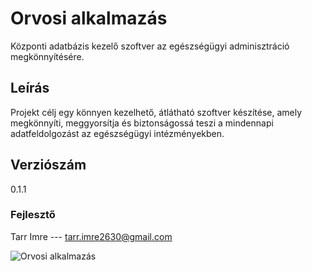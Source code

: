 # Orvosi alkalmazás
Központi adatbázis kezelő szoftver az egészségügyi adminisztráció megkönnyítésére.

## Leírás
Projekt célj egy könnyen kezelhető, átlátható szoftver készítése, amely 
megkönnyíti, meggyorsítja és biztonságossá teszi a mindennapi adatfeldolgozást
az egészségügyi intézményekben.

## Verziószám
0.1.1

### Fejlesztő
Tarr Imre --- tarr.imre2630@gmail.com  

![Orvosi alkalmazás](https://toxy.hu/fs/csharplogo.png)